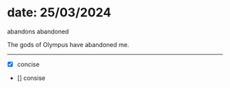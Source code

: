 # date: 25/03/2024

abandons 
abandoned

The gods of Olympus have abandoned me.

---

- [x] concise 
- [] consise
